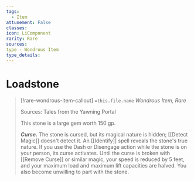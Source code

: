 ```yaml
---
tags:
  - Item
attunement: False
classes:
icon: LiComponent
rarity: Rare
sources:
type - Wondrous Item
type_details: 
---
```

# Loadstone
>[!rare-wondrous-item-callout] `=this.file.name`
>*Wondrous Item, Rare*
>
>Sources: Tales from the Yawning Portal
>
>This stone is a large gem worth 150 gp.
>
>***Curse.*** The stone is cursed, but its magical nature is hidden; [[Detect Magic]] doesn't detect it. An [[Identify]] spell reveals the stone's true nature. If you use the Dash or Disengage action while the stone is on your person, its curse activates. Until the curse is broken with [[Remove Curse]] or similar magic, your speed is reduced by 5 feet, and your maximum load and maximum lift capacities are halved. You also become unwilling to part with the stone.
>
>
